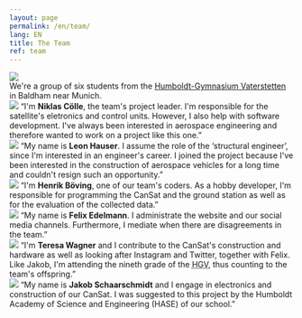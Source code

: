 ```yaml
---
layout: page
permalink: /en/team/
lang: EN
title: The Team
ref: team
---
```


<div class="page-banner">
  <img src="{{ site.baseurl }}/images/hgv-425x250.jpg" />
  <div>We're a group of six students from the <a href="http://www.humboldt-gym.de/">Humboldt-Gymnasium Vaterstetten</a> in Baldham near Munich.</div>
</div>

<section class="team-member-presentation" id="niklas">
  <img src="{{ site.baseurl }}/images/2019-team-members/niklas.jpg" />
  <span>“I'm <strong>Niklas Cölle</strong>, the team's project leader. I'm responsible for the satellite's eletronics and control units. However, I also help with software development. I've always been interested in aerospace engineering and therefore wanted to work on a project like this one.”</span>
</section>

<section class="team-member-presentation" id="leon">
  <img src="{{ site.baseurl }}/images/2019-team-members/leon.jpg" />
  <span>“My name is <strong>Leon Hauser</strong>. I assume the role of the ‘structural engineer’, since I'm interested in an engineer's career. I joined the project because I've been interested in the construction of aerospace vehicles for a long time and couldn't resign such an opportunity.”</span>
</section>

<section class="team-member-presentation" id="henrik">
  <img src="{{ site.baseurl }}/images/2019-team-members/henrik.jpg" />
  <span>“I'm <strong>Henrik Böving</strong>, one of our team's coders. As a hobby developer, I'm responsible for programming the CanSat and the ground station as well as for the evaluation of the collected data.”</span>
</section>

<section class="team-member-presentation" id="felix">
  <img src="{{ site.baseurl }}/images/2019-team-members/felix.jpg" />
  <span>“My name is <strong>Felix Edelmann</strong>. I administrate the website and our social media channels. Furthermore, I mediate when there are disagreements in the team.”</span>
</section>

<section class="team-member-presentation" id="teresa">
  <img src="{{ site.baseurl }}/images/2019-team-members/teresa.jpg" />
  <span>“I'm <strong>Teresa Wagner</strong> and I contribute to the CanSat's construction and hardware as well as looking after Instagram and Twitter, together with Felix. Like Jakob, I'm attending the nineth grade of the <abbr title="Humboldt-Gymnasium Vaterstetten">HGV</abbr>, thus counting to the team's offspring.”</span>
</section>

<section class="team-member-presentation" id="jakob">
  <img src="{{ site.baseurl }}/images/2019-team-members/jakob.jpg" />
  <span>“My name is <strong>Jakob Schaarschmidt</strong> and I engage in electronics and construction of our CanSat. I was suggested to this project by the Humboldt Academy of Science and Engineering (HASE) of our school.”</span>
</section>